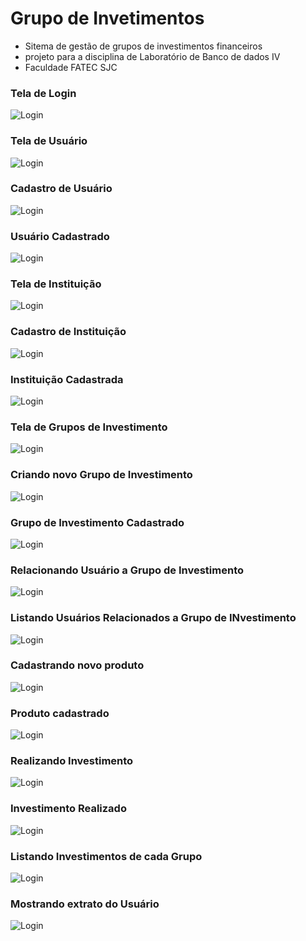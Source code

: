 # Grupo de Invetimentos
- Sitema de gestão de grupos de investimentos financeiros
- projeto para a disciplina de Laboratório de Banco de dados IV
- Faculdade FATEC SJC

### Tela de Login
![Login](bd4-1.png)

### Tela de Usuário
![Login](bd4-2.png)

### Cadastro de Usuário
![Login](bd4-3.png)

### Usuário Cadastrado
![Login](bd4-4.png)

### Tela de Instituição
![Login](bd4-5.png)

### Cadastro de Instituição
![Login](bd4-6.png)

### Instituição Cadastrada
![Login](bd4-7.png)

### Tela de Grupos de Investimento
![Login](bd4-8.png)

### Criando novo Grupo de Investimento
![Login](bd4-9.png)

### Grupo de Investimento Cadastrado
![Login](bd4-10.png)

### Relacionando Usuário a Grupo de Investimento
![Login](bd4-11.png)

### Listando Usuários Relacionados a Grupo de INvestimento
![Login](bd4-12.png)

### Cadastrando novo produto
![Login](bd4-13.png)

### Produto cadastrado
![Login](bd4-14.png)

### Realizando Investimento
![Login](bd4-15.png)

### Investimento Realizado
![Login](bd4-16.png)

### Listando Investimentos de cada Grupo
![Login](bd4-17.png)

### Mostrando extrato do Usuário
![Login](bd4-18.png)
